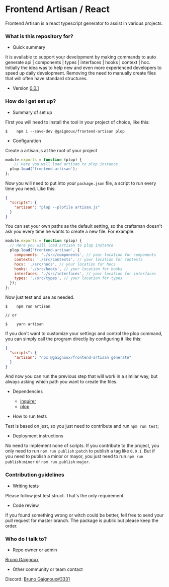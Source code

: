 # Frontend Artisan / React #

Frontend Artisan is a react typescript generator to assist in various projects.

### What is this repository for? ###

* Quick summary

It is available to support your development by making commands to auto generate api | components | types | interfaces | hooks | context | hoc.
Initially the idea was to help new and even more experienced developers to speed up daily development. Removing the need to manually create files that will often have standard structures.

* Version [0.0.1](https://github.com/gaignoux/frontend-artisan/tags#0.0.1)

### How do I get set up? ###

* Summary of set up

First you will need to install the tool in your project of choice, like this:

```shell
$    npm i --save-dev @gaignoux/frontend-artisan plop
```

* Configuration

Create a artisan.js at the root of your project

```js
module.exports = function (plop) {
	// Here you will load artisan to plop instance
  plop.load('frontend-artisan');
};
```

Now you will need to put into your `package.json` file, a script to run every time you need. Like this: 

```json
{
  "scripts": {
    "artisan": "plop --plofile artisan.js"
  }
} 
```

You can set your own paths as the default setting, so the craftsman doesn't ask you every time he wants to create a new file. For example:

```js
module.exports = function (plop) {
  // Here you will load artisan to plop instance
  plop.load('frontend-artisan', {
    components: './src/components', // your location for components
    contexts: './src/contexts', // your location for contexts
    hocs: './src/hocs', // your location for hocs
    hooks: './src/hooks', // your location for hooks
    interfaces: './src/interfaces', // your location for interfaces
    types: './src/types', // your location for types
  });
};
```

Now just test and use as needed.
```shell
$    npm run artisan

// or

$    yarn artisan
```

If you don't want to customize your settings and control the plop command, you can simply call the program directly by configuring it like this:

```json
{
  "scripts": {
    "artisan": "npx @gaignoux/frontend-artisan generate"
  }
} 
```

And now you can run the previous step that will work in a similar way, but always asking which path you want to create the files.

* Dependencies
  * [inquirer](https://github.com/SBoudrias/Inquirer.js#readme)
  * [plop](https://plopjs.com/)

* How to run tests

Test is based on jest, so you just need to contribute and run `npm run test`;

* Deployment instructions

No need to implement none of scripts. If you contribute to the project, 
you only need to run `npm run publish:patch` to publish a tag like `0.0.1`. But if you need to publish a minor or mayor, you just need to
run `npm run publish:minor` or `npm run publish:major`.

### Contribution guidelines ###

* Writing tests

Please follow jest test struct. That's the only requirement.

* Code review

If you found something wrong or witch could be better, fell free to send your pull request for master branch.
The package is public but please keep the order.

### Who do I talk to? ###

* Repo owner or admin

[Bruno Gaignoux](mailto:gaignoux@gmail.com)

* Other community or team contact

Discord: [Bruno Gaignoux#3331](mailto:gaignoux@gmail.com)

